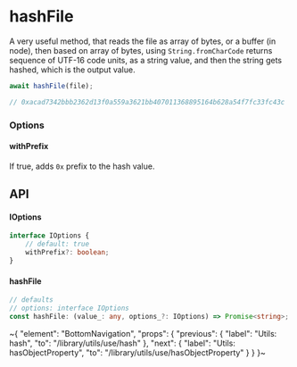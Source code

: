 
# hashFile

A very useful method, that reads the file as array of bytes, or a buffer (in node), then based on array of bytes, using `String.fromCharCode` returns sequence of UTF-16 code units, as a string value, and then the string gets hashed, which is the output value.

```ts
await hashFile(file);

// 0xacad7342bbb2362d13f0a559a3621bb407011368895164b628a54f7fc33fc43c
```

### Options

#### withPrefix

If true, adds `0x` prefix to the hash value.

## API

#### IOptions

```ts
interface IOptions {
    // default: true
    withPrefix?: boolean;
}
```

#### hashFile

```ts
// defaults
// options: interface IOptions
const hashFile: (value_: any, options_?: IOptions) => Promise<string>;
```


~{
  "element": "BottomNavigation",
  "props": {
    "previous": {
      "label": "Utils: hash",
      "to": "/library/utils/use/hash"
    },
    "next": {
      "label": "Utils: hasObjectProperty",
      "to": "/library/utils/use/hasObjectProperty"
    }
  }
}~
